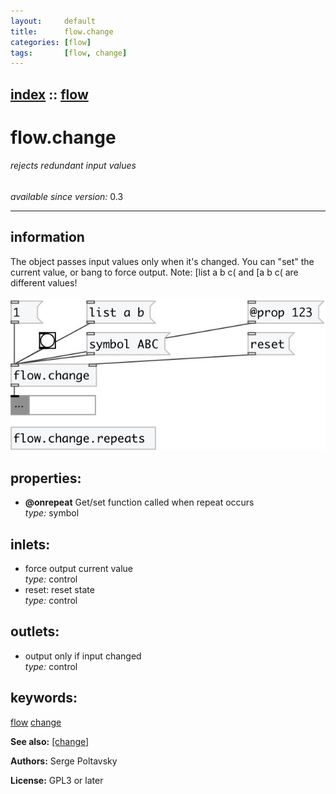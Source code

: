 ```yaml
---
layout:     default
title:      flow.change
categories: [flow]
tags:       [flow, change]
---
```

[index](index.html) :: [flow](category_flow.html)
---

# flow.change

###### rejects redundant input values

*available since version:* 0.3

---


## information
The object passes input values only when it&#39;s changed. You can &#34;set&#34; the current value, or bang to force output. Note: [list a b c( and [a b c( are different values!


[![example](../examples/img/flow.change.jpg)](../examples/pd/flow.change.pd)







## properties:

* **@onrepeat** 
Get/set function called when repeat occurs<br>
_type:_ symbol<br>



## inlets:

* force output current value<br>
_type:_ control
* reset: reset state<br>
_type:_ control



## outlets:

* output only if input changed<br>
_type:_ control



## keywords:

[flow](keywords/flow.html)
[change](keywords/change.html)



**See also:**
[\[change\]](change.html)




**Authors:** Serge Poltavsky




**License:** GPL3 or later





